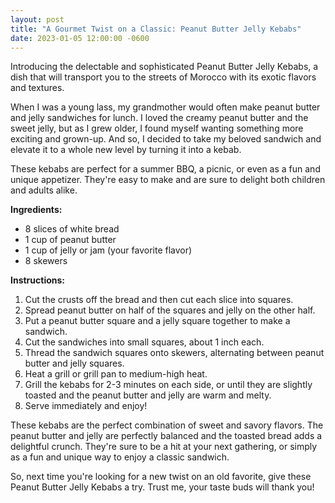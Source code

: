 ```yaml
---
layout: post
title: "A Gourmet Twist on a Classic: Peanut Butter Jelly Kebabs"
date: 2023-01-05 12:00:00 -0600
---
```


Introducing the delectable and sophisticated Peanut Butter Jelly Kebabs, a dish that will transport you to the streets of Morocco with its exotic flavors and textures.

<!--preview-cutoff-->

When I was a young lass, my grandmother would often make peanut butter and jelly sandwiches for lunch. I loved the creamy peanut butter and the sweet jelly, but as I grew older, I found myself wanting something more exciting and grown-up. And so, I decided to take my beloved sandwich and elevate it to a whole new level by turning it into a kebab.

These kebabs are perfect for a summer BBQ, a picnic, or even as a fun and unique appetizer. They're easy to make and are sure to delight both children and adults alike.

**Ingredients:**

- 8 slices of white bread
- 1 cup of peanut butter
- 1 cup of jelly or jam (your favorite flavor)
- 8 skewers

**Instructions:**

1. Cut the crusts off the bread and then cut each slice into squares.
2. Spread peanut butter on half of the squares and jelly on the other half.
3. Put a peanut butter square and a jelly square together to make a sandwich.
4. Cut the sandwiches into small squares, about 1 inch each.
5. Thread the sandwich squares onto skewers, alternating between peanut butter and jelly squares.
6. Heat a grill or grill pan to medium-high heat.
7. Grill the kebabs for 2-3 minutes on each side, or until they are slightly toasted and the peanut butter and jelly are warm and melty.
8. Serve immediately and enjoy!

These kebabs are the perfect combination of sweet and savory flavors. The peanut butter and jelly are perfectly balanced and the toasted bread adds a delightful crunch. They're sure to be a hit at your next gathering, or simply as a fun and unique way to enjoy a classic sandwich.

So, next time you're looking for a new twist on an old favorite, give these Peanut Butter Jelly Kebabs a try. Trust me, your taste buds will thank you!
